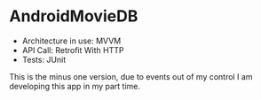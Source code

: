 # AndroidMovieDB


- Architecture in use: MVVM
- API Call: Retrofit With HTTP
- Tests: JUnit


This is the minus one version, due to events out of my control I am developing this app in my part time.



